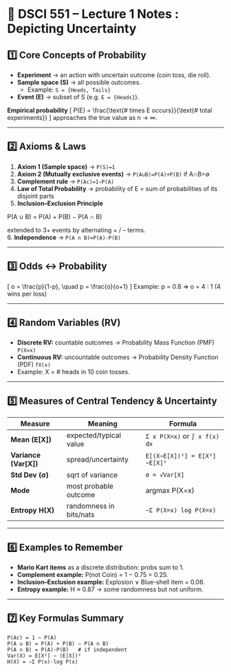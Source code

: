 # 🎲 DSCI 551 – Lecture 1 Notes : Depicting Uncertainty

## 1️⃣ Core Concepts of Probability
- **Experiment** → an action with uncertain outcome (coin toss, die roll).  
- **Sample space (S)** → all possible outcomes.  
  - Example: `S = {Heads, Tails}`  
- **Event (E)** → subset of S (e.g. `E = {Heads}`).

**Empirical probability**
\[
P(E) = \frac{\text{# times E occurs}}{\text{# total experiments}}
\]
approaches the true value as n → ∞.

---

## 2️⃣ Axioms & Laws
1. **Axiom 1 (Sample space)** → `P(S)=1`  
2. **Axiom 2 (Mutually exclusive events)** → `P(A∪B)=P(A)+P(B)` if A∩B=∅  
3. **Complement rule** → `P(Ac)=1−P(A)`  
4. **Law of Total Probability** → probability of E = sum of probabilities of its disjoint parts  
5. **Inclusion–Exclusion Principle**


P(A ∪ B) = P(A) + P(B) − P(A ∩ B)

extended to 3+ events by alternating + / – terms.  
6. **Independence** → `P(A ∩ B)=P(A)·P(B)`

---

## 3️⃣ Odds ↔ Probability
\[
o = \frac{p}{1-p}, \quad p = \frac{o}{o+1}
\]
Example: p = 0.8 ⇒ o = 4 : 1 (4 wins per loss)

---

## 4️⃣ Random Variables (RV)
- **Discrete RV:** countable outcomes → Probability Mass Function (PMF) `P(X=x)`
- **Continuous RV:** uncountable outcomes → Probability Density Function (PDF) `fX(x)`
- Example: X = # heads in 10 coin tosses.

---

## 5️⃣ Measures of Central Tendency & Uncertainty

| Measure | Meaning | Formula |
|----------|----------|----------|
| **Mean (E[X])** | expected/typical value | `Σ x P(X=x)` or `∫ x f(x) dx` |
| **Variance (Var[X])** | spread/uncertainty | `E[(X−E[X])²] = E[X²]−E[X]²` |
| **Std Dev (σ)** | sqrt of variance | `σ = √Var[X]` |
| **Mode** | most probable outcome | argmax P(X=x) |
| **Entropy H(X)** | randomness in bits/nats | `−Σ P(X=x) log P(X=x)` |

---

## 6️⃣ Examples to Remember
- **Mario Kart items** as a discrete distribution: probs sum to 1.  
- **Complement example:** P(not Coin) = 1 − 0.75 = 0.25.  
- **Inclusion–Exclusion example:** Explosion ∨ Blue-shell item = 0.08.  
- **Entropy example:** H ≈ 0.87 → some randomness but not uniform.

---

## 7️⃣ Key Formulas Summary
```text
P(Ac) = 1 − P(A)
P(A ∪ B) = P(A) + P(B) − P(A ∩ B)
P(A ∩ B) = P(A)·P(B)   # if independent
Var(X) = E[X²] − (E[X])²
H(X) = −Σ P(x)·log P(x)
